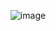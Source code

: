 <div align = "center">
  
  ![image](https://github.com/Sisir2311/CodeWithMe/assets/74948767/27c627e0-d3db-4635-9cc7-a8c286d23465)

</div>
